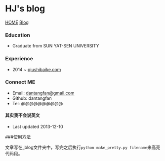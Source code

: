 HJ's blog
=========

 [HOME](http://dantangfan.com/)
 [Blog](http://dantangfan.github.io/)

### Education
* Graduate from SUN YAT-SEN UNIVERSITY

### Experience
* 2014 ~ [qiushibaike.com](http://www.qiushibaike.com)

### Connect ME
* Email: dantangfan@gmail.com
* Github: dantangfan
* Tel: @@@@@@@@@@

#### 其实我不会说英文
* Last updated 2013-12-10


###使用方法

文章写在_blog文件夹中，写完之后执行`python make_pretty.py filename`来高亮代码段。